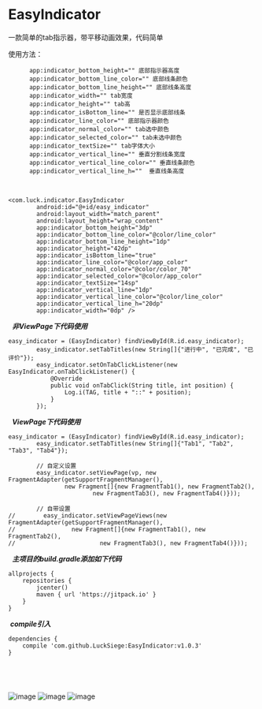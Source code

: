 # EasyIndicator

一款简单的tab指示器，带平移动画效果，代码简单

使用方法：

```
      app:indicator_bottom_height="" 底部指示器高度
      app:indicator_bottom_line_color="" 底部线条颜色
      app:indicator_bottom_line_height="" 底部线条高度
      app:indicator_width="" tab宽度
      app:indicator_height="" tab高
      app:indicator_isBottom_line="" 是否显示底部线条
      app:indicator_line_color="" 底部指示器颜色     
      app:indicator_normal_color="" tab选中颜色      
      app:indicator_selected_color="" tab未选中颜色    
      app:indicator_textSize="" tab字体大小     
      app:indicator_vertical_line="" 垂直分割线条宽度     
      app:indicator_vertical_line_color="" 垂直线条颜色   
      app:indicator_vertical_line_h=""  垂直线条高度
```
      
```      
<com.luck.indicator.EasyIndicator
        android:id="@+id/easy_indicator"
        android:layout_width="match_parent"
        android:layout_height="wrap_content"
        app:indicator_bottom_height="3dp"
        app:indicator_bottom_line_color="@color/line_color"
        app:indicator_bottom_line_height="1dp"
        app:indicator_height="42dp"
        app:indicator_isBottom_line="true"
        app:indicator_line_color="@color/app_color"
        app:indicator_normal_color="@color/color_70"
        app:indicator_selected_color="@color/app_color"
        app:indicator_textSize="14sp"
        app:indicator_vertical_line="1dp"
        app:indicator_vertical_line_color="@color/line_color"
        app:indicator_vertical_line_h="20dp"
        app:indicator_width="0dp" />
```	

   ***非ViewPage下代码使用***

```
easy_indicator = (EasyIndicator) findViewById(R.id.easy_indicator);
        easy_indicator.setTabTitles(new String[]{"进行中", "已完成", "已评价"});
        easy_indicator.setOnTabClickListener(new EasyIndicator.onTabClickListener() {
            @Override
            public void onTabClick(String title, int position) {
                Log.i(TAG, title + "::" + position);
            }
        });
```

   ***ViewPage下代码使用***
   
``` 
easy_indicator = (EasyIndicator) findViewById(R.id.easy_indicator);
        easy_indicator.setTabTitles(new String[]{"Tab1", "Tab2", "Tab3", "Tab4"});

        // 自定义设置
        easy_indicator.setViewPage(vp, new FragmentAdapter(getSupportFragmentManager(),
                new Fragment[]{new FragmentTab1(), new FragmentTab2(),
                        new FragmentTab3(), new FragmentTab4()}));

        // 自带设置
//        easy_indicator.setViewPageViews(new FragmentAdapter(getSupportFragmentManager(),
//                new Fragment[]{new FragmentTab1(), new FragmentTab2(),
//                        new FragmentTab3(), new FragmentTab4()}));
```
	
   ***主项目的build.gradle添加如下代码***

```
allprojects {
    repositories {
        jcenter()
        maven { url 'https://jitpack.io' }
    }
}
```
  ***compile引入***

```
dependencies {
	compile 'com.github.LuckSiege:EasyIndicator:v1.0.3'  
}
```
	  
        
        

![image](https://github.com/LuckSiege/EasyIndicator/blob/master/image/4C47A389C02BC3FD7680CF3935F1F916.jpg)
![image](https://github.com/LuckSiege/EasyIndicator/blob/master/image/7F8892258BE7624FF6ACE4A3BE558C43.jpg)
![image](https://github.com/LuckSiege/EasyIndicator/blob/master/image/859EEDFA1A7C7EEB8B071E93AEC37BB5.jpg)
